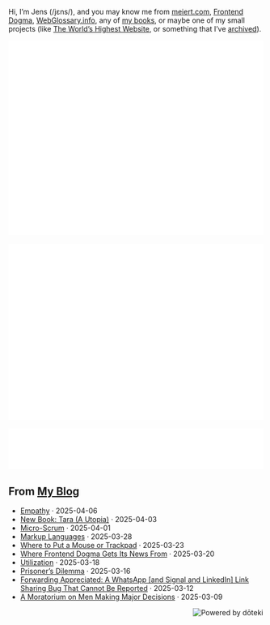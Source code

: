 Hi, I’m Jens (/jɛns/), and you may know me from [meiert.com](https://meiert.com/en/), [Frontend Dogma](https://frontenddogma.com/), [WebGlossary.info](https://webglossary.info/), any of [my books](https://www.goodreads.com/author/list/13623828.Jens_Oliver_Meiert), or maybe one of my small projects (like [The World’s Highest Website](https://worlds-highest-website.com/), or something that I’ve [archived](https://mirrors.meiert.org/)).

<!-- Metrics -->

[![Jens’s stats as per Metrics.](github-metrics.svg)](https://github.com/lowlighter/metrics)

[![Jens’s calendar.](github-metrics.plugin.isocalendar.fullyear.svg)](https://github.com/lowlighter/metrics/blob/master/source/plugins/isocalendar/README.md)

[![Jens’s facts.](github-metrics.plugin.habits.facts.svg)](https://github.com/lowlighter/metrics/blob/master/source/plugins/habits/README.md)

<!-- dōteki -->

<!-- blog start -->
## From [My Blog](https://meiert.com/en/)

- [Empathy](https://meiert.com/en/blog/empathy/) · 2025-04-06
- [New Book: Tara (A Utopia)](https://meiert.com/en/blog/tara/) · 2025-04-03
- [Micro-Scrum](https://meiert.com/en/blog/micro-scrum/) · 2025-04-01
- [Markup Languages](https://meiert.com/en/blog/markup-languages/) · 2025-03-28
- [Where to Put a Mouse or Trackpad](https://meiert.com/en/blog/mouse-or-trackpad-placement/) · 2025-03-23
- [Where Frontend Dogma Gets Its News From](https://meiert.com/en/blog/frontend-dogma-news/) · 2025-03-20
- [Utilization](https://meiert.com/en/blog/utilization/) · 2025-03-18
- [Prisoner’s Dilemma](https://meiert.com/en/blog/prisoners-dilemma/) · 2025-03-16
- [Forwarding Appreciated: A WhatsApp [and Signal and LinkedIn] Link Sharing Bug That Cannot Be Reported](https://meiert.com/en/blog/whatsapp-and-link-sharing/) · 2025-03-12
- [A Moratorium on Men Making Major Decisions](https://meiert.com/en/blog/moratorium/) · 2025-03-09
<!-- blog end -->

<a href="https://doteki.org"><img src="https://img.shields.io/badge/powered_by-d%C5%8Dteki-0?style=flat-square&labelColor=202b2d&color=5E936C" align="right" alt="Powered by dōteki"></a>